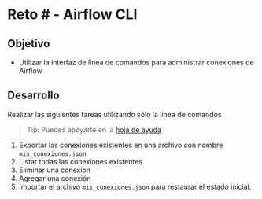 # Reto # - Airflow CLI

## Objetivo

* Utilizar la interfaz de línea de comandos para administrar conexiones de Airflow

## Desarrollo

Realizar las siguientes tareas utilizando sólo la línea de comandos
> Tip: Puedes apoyarte en la [hoja de ayuda](Sesion-06/Ejemplo-03/assets/cheat_sheet.md)

1. Exportar las conexiones existentes en una archivo con nombre `mis_conexiones.json`
2. Listar todas las conexiones existentes
3. Eliminar una conexion
4. Agregar una conexión
5. Importar el archivo `mis_conexiones.json` para restaurar el estado inicial.
